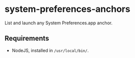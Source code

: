 # system-preferences-anchors

List and launch any System Preferences.app anchor.

## Requirements

- NodeJS, installed in `/usr/local/bin/`.
